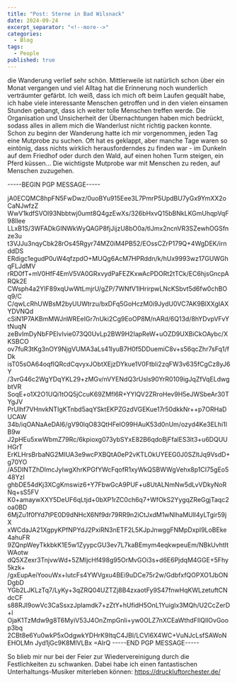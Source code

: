```yaml
---
title: "Post: Sterne in Bad Wilsnack"
date: 2024-09-24
excerpt_separator: "<!--more-->"
categories:
  - Blog
tags:
  - People
published: true
---
```

die Wanderung verlief sehr schön. Mittlerweile ist natürlich schon über ein Monat vergangen und viel Alltag hat die Erinnerung noch wunderlich verträumter gefärbt. Ich weiß, dass ich mich oft beim Laufen gequält habe, ich habe viele interessante Menschen getroffen und in den vielen einsamen Stunden gebangt, dass ich weiter tolle Menschen treffen werde. Die Organisation und Unsicherheit der Übernachtungen haben mich bedrückt, sodass alles in allem mich die Wanderlust nicht richtig packen konnte. Schon zu beginn der Wanderung hatte ich mir vorgenommen, jeden Tag eine Mutprobe zu suchen. Oft hat es geklappt, aber manche Tage waren so eintönig, dass nichts wirklich herausforderndes zu finden war - im Dunkeln auf dem Friedhof oder durch den Wald, auf einen hohen Turm steigen, ein Pferd küssen... Die wichtigste Mutprobe war mit Menschen zu reden, auf Menschen zuzugehen.

-----BEGIN PGP MESSAGE-----

jA0ECQMC8hpFN5FwDwz/0uoBYu915Eee3L7PmrP5UpdBU7yGx9YmXX2oCaNJwfzZ
WwV1kdfSVOl93Nbbtwj0umt8Q4gzEwXs/326bHxvQ15bBNkLKGmUhqpVqF98llee
LLxB1S/3WFADkGINWkWyQAGP8fjJijzU8bO0a/tlJmx2ncnVR3SZewhOGSfnze3u
t3VJJu3nqyCbk28rOs45Rgyr74MZ0iM4PB52/EOssCZrP179Q+4WgDEK/irnddDS
ERdigc1egudP0uW4qfzpdO+MUQg6AcM7HPRddn/k/hUx9993wz17GUWGhqFLJdMV
rRD0fT+mV0HfF4EmV5VA0GRxvydPaFEZKxwAcPDORt2tTCk/EC6hjsGncpARQk2E
CWsph4a2YIF89xqUwWtLmjrU/gZP/7WNfV1lHrirpwLNcKSbvt5d6fw0chBOq9/C
C/qwLcRhUWBsM2byUUWtrzu/bxDFq5GoHczM0i9JydU0VC7AK9BlXXgIAXYDVNQd
cSiN1P7AKBmMWJnWREeIGr7nUki2Cg9EoOP8M/nARd/6Q13d/8hYDvpVFvYtNuqN
zeBvImDyNbFPElvIvie073Q0UvLp2BW9H2IapReW+uOZD9UXBiCkOAybc/XKSBCO
ov7fuR3tKg3nOY9NjgVUMA3aLs41IyuB7H0f5DDuemiC8v+s56qcZhr7sFq1/fDk
isT05sOA64oqfIQRcdCqvyxJObtXEjzDYkue1V0Ftbli2zqFW3v635fCgCz8yJ6Y
/3vrG46c2WgYDqYKL29+zMGv/nVYENdQ3rUsls90YrR0109igJqZfVqELdwgbtVR
SoqE+o1X2O1UQi1tOQ5jCcuK69ZMfl6R+YYlQV2ZRroHev9H5eJWSbeAr30TYgJV
PrUlhf7VHnvkNTIgKTnbd5aqYSktEKPZGzdVGEKue17r50dkkNr++p7ORHaDUCAW
34b/iqOANaAeDAl6/gV90lqO83QtHFelO99HAuK53d0nUm/ozyd4Ke3ELhi1lB9w
J2pHEu5xwWbmZ79Rc/6kpioxg073ybSYxE82B6qdoBjFfalES3lt3+u6DQUUHGrT
ErKLHrsBrbaNG2MIUA3e9wcPXBQtA0eP2vKTLOkUYEEG0J0SZltJq9VsdD+g70YO
/A5DINTZhDImcJyIwgXhrKPGfYWcFqofR1xyWkQSBWWgVehx8p1CI75gEo548YzI
ghbDE54dKj3XCgKmswiz6+Y7FbwGcA9PUF+u8UtALNmNw5dLvVDkyNoRNq+sS5FV
K0+amaywXXY5DeUF6qLtjd+0bXP1rZC0ch6q7+WfOkS2YygqZReGgjTaqc2oa0BD
6MjZu1f0fYd7tPE0D9dNHcX6Nf9dr79RR9n2iCtJxdM1wNlhaMUll4yLTgir59jX
xWCdaJA21XgpyKPfNPYdJ2PxiRN3nETF2L5KJpJnwggFNMpDxpI9LoBEke4ahuFR
9ZQnpWeyTkkbkK1E5w1ZyypcGU3ev7L7kaBEmym4eqkwpeuEm/NBkUvhtItWAotw
dQ5XZexr3TnjvwWd+5ZMljcHf498g95OrMvGOi3s+d6E6PjdqM4GGE+5Fhy5kzk+
/gxEupAeiYoouWx+IutcFs4YWVgxu4BEi9uDCe75r2w/GdbfxfQOPXO1JbONDgbD
YGb2LJKLzTq7/LyKy+3qZRQ04UZTZj8B4zxaotFy9S47fnwHqKWLzetuftCNdcCF
s88RJI9owVc3CaSsxzJplamdk7+zZtY+hUfidH5OnL1YuigIx3MQh/U2CcZerD+l
OjaK1TzMdw9g8T6MyiV53J4OnZmpGnli+yw0OLZ7nXCEaWthdFIlQllOvGoop3bq
2CBt8e6Yu0wkP5xOdgwkYDHrK9ItqC4JBI/LCVl6X4WC+VuNJcLsfSAWoNEHOLMn
Jyd1jGc9K8MlVLBx
=AIrQ
-----END PGP MESSAGE-----

So blieb mir nur bei der Feier zur Wiedervereinigung durch die Festlichkeiten zu schwanken. Dabei habe ich einen fantastischen Unterhaltungs-Musiker miterleben können:
https://druckluftorchester.de/